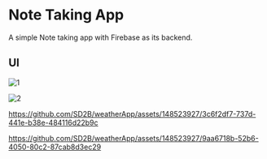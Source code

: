 # Note Taking App

A simple Note taking app with Firebase as its backend.

## UI

![1](https://github.com/SD2B/weatherApp/assets/148523927/4b3b9d56-a227-4234-a0df-5920eda2a061)

![2](https://github.com/SD2B/weatherApp/assets/148523927/ccc21339-abf0-4ead-acd9-537a91f2be39)

https://github.com/SD2B/weatherApp/assets/148523927/3c6f2df7-737d-441e-b38e-484116d22b9c

https://github.com/SD2B/weatherApp/assets/148523927/9aa6718b-52b6-4050-80c2-87cab8d3ec29

